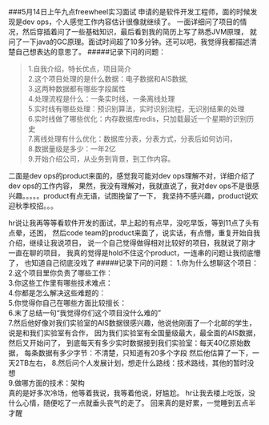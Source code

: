 ###5月14日上午九点freewheel实习面试
申请的是软件开发工程师，面的时候发现是dev ops，个人感觉工作内容估计很像就继续了。
一面详细问了项目的情况，然后穿插着问了一些基础知识，最后看到我的简历上写了熟悉JVM原理，
就问了一下java的GC原理。面试时间超了10多分钟。还可以吧，我觉得我都描述清楚自己想表达的意思了。
#####记录下问的问题：
  >1.自我介绍，特长优点，项目简介  
  2.这个项目处理的是什么数据：电子数据和AIS数据,  
  3.这两种数据都有哪些字段属性  
  4.处理流程是什么：一条实时线，一条离线处理  
  5.实时线有哪些处理：预识别算法，实时识别流程，无识别结果的处理  
  6.实时线做了哪些优化：内存数据库redis，只加载最近一个星期的识别历史  
  7.离线处理有什么优化：数据库分表，分表方式，分表后如何访问，  
  8.数据量级是多少：一年2亿  
  9.开始介绍公司，从业务到背景，到工作内容。  
  
二面是dev ops的product来面的，感觉我可能对dev ops理解不对，详细介绍了dev ops的工作内容，
果然，我没有理解对，我就直说了，我对dev ops不是很感兴趣。。。。。product有点无语，试图挽留了一下，
我坚持不感兴趣，product说欢迎秋季校招。。。

hr说让我再等等看软件开发的面试，早上起的有点早，没吃早饭，等到11点了头有点晕，还困，
然后code team的product来面了，说实话，有点懵，重复开始自我介绍，继续让我说项目，
说一个自己觉得做得相对比较好的项目，我就说了刚才一直在聊的项目，
我真的觉得是hold不住这个product，一连串的问题让我彻底懵了， 也知道自己彻底没戏了
#####记录下问的问题：
  1.你为什么想聊这个项目：  
  2.这个项目里你负责了哪些工作：  
  3.你这些工作里有哪些技术难点：  
  4.你都是怎么解决这些难题的：  
  5.你觉得你自己在哪些方面比较擅长：  
  6.末了总结一句“我觉得你们这个项目没什么难的”  
  7.然后他好像对我们实验室的AIS数据很感兴趣，他说他刚面了一个北邮的学生，说是和我们实验室有合作，
  因为我们实验室有全国量级最大，最全面的AIS数据，然后又开始问了，
    到底每天有多少实时数据接到我们实验室：每天40亿原始数据，
    每条数据有多少字节：不清楚，只知道有20多个字段
    然后他估算了一下，一天2TB左右，
  8.然后问个人发展计划，想走什么路线：技术路线，其他的暂时没想  
  9.做哪方面的技术：架构  
真的是好多次冷场，他等着我说，我等着他说，好尴尬。
hr让我去楼上吃饭，没什么心情，随便吃了一点就垂头丧气的走了。
回来真的是好累，一觉睡到五点半才醒
